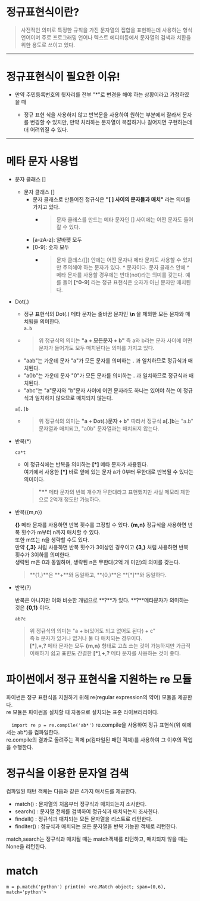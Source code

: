 # 정규표현식이란?

> 사전적인 의미로 특정한 규칙을 가진 문자열의 집합을 표현하는데 사용하는 형식 언어이며 주로 프로그래밍 언어나 텍스트 에디터등에서 문자열의 검색과 치환을 위한 용도로 쓰이고 있다.

---

# 정규표현식이 필요한 이유!

- 만약 주민등록번호의 뒷자리를 전부 "\*"로 변경을 해야 하는 상황이라고 가정하였을 때

  - 정규 표현 식을 사용하지 않고 반복문을 사용하여 원하는 부분에서 잘라서 문자를 변경할 수 있지만, 만약 처리하는 문자열이 복잡하거나 길어지면 구현하는데 더 어려워질 수 있다.

---

# 메타 문자 사용법

- 문자 클래스 []

  - 문자 클래스 []
    - 문자 클래스로 만들어진 정규식은 **"[ ] 사이의 문자들과 매치"** 라는 의미를 가지고 있다.
      - > 문자 클래스를 만드는 메타 문자인 [] 사이에는 어떤 문자도 들어갈 수 있다.
    - [a-zA-z]: 알바펫 모두
    - [0-9]: 숫자 모두
      - > 문자 클래스([]) 안에는 어떤 문자나 메타 문자도 사용할 수 있지만 주의해야 하는 문자가 있다. **^** 문자이다. 문자 클래스 안에 **^** 메타 문자를 사용할 경우에는 반대(not)라는 의미를 갖는다. 예를 들어 **[^0-9]** 라는 정규 표현식은 숫자가 아닌 문자만 매치된다.

- Dot(.)

  - 정규 표현식의 Dot(.) 메타 문자는 줄바꿈 문자인 **\n** 을 제외한 모든 문자와 매치됨을 의미한다.<br>
    `a.b`
  - > 위 정규식의 의미는 **"a + 모든문자 + b"** 즉 a와 b라는 문자 사이에 어떤 문자가 들어가도 모두 매치된다는 의미를 가지고 있다.
  - "aab"는 가운데 문자 "a"가 모든 문자를 의미하는 **.** 과 일치하므로 정규식과 매치된다.
  - "a0b"는 가운데 문자 "0"가 모든 문자를 의미하는 **.** 과 일치하므로 정규식과 매치된다.
  - "abc"는 "a"문자와 "b"문자 사이에 어떤 문자라도 하나는 있어야 하는 이 정규식과 일치하지 않으므로 매치되지 않는다.<br>

  `a[.]b`

  - > 위 정규식의 의미는 **"a + Dot(.)문자 + b"** 따라서 정규식 **a[.]b**는 "a.b" 문자열과 매치되고, "a0b" 문자열과는 매치되지 않는다.

- 반복(\*)

  `ca*t`

  - 이 정규식에는 반복을 의미하는 **[*]** 메타 문자가 사용된다.<br>여기에서 사용한 **[*]** 바로 앞에 있는 문자 a가 0부터 무한대로 반복될 수 있다는 의미이다.
    > **"\*"** 메타 문자의 반복 개수가 무한대라고 표현했지만 사실 메모리 제한으로 2억개 정도만 가능하다.

- 반복({m,n})

  **{}** 메타 문자를 사용하면 반복 횟수를 고정할 수 있다. **{m,n}** 정규식을 사용하면 반복 횟수가 m부터 n까지 매치할 수 있다.<br>
  또한 m또는 n을 생략할 수도 있다.<br>
  만약 **{,3}** 처럼 사용하면 반복 횟수가 3이상인 경우이고 **{3,}** 처럼 사용하면 반복 횟수가 3이하를 의미한다.<br>
  생략된 m은 0과 동일하며, 생략된 n은 무한대(2억 개 미만)의 의미를 갖는다.

  > **{1,}**은 **+**와 동일하고, **{0,}**은 **[*]**와 동일하다.

- 반복(?)

  반복은 아니지만 이와 비슷한 개념으로 **?**가 있다. **?**메타문자가 의미하는 것은 **{0,1}** 이다.

  `ab?c`

  > 위 정규식의 의미는 "a + b(있어도 되고 없어도 된다) + c" <br> 즉 b 문자가 있거나 없거나 둘 다 매치되는 경우이다.<br> **[*]**,**+**,**?** 메타 문자는 모두 **{m,n}** 형태로 고쵸 쓰는 것이 가능하지만 가급적 이해하기 쉽고 표햔도 간결한 **[*]**,**+**,**?** 메타 문자를 사용하는 것이 좋다.

# 파이썬에서 정규 표현식을 지원하는 re 모듈

파이썬은 정규 표현식을 지원하기 위해 re(regular expression의 약어) 모듈을 제공한다.<br>re 모듈은 파이썬을 설치할 때 자동으로 설치되는 표준 라이브러리이다.

`  import re
  p = re.compile('ab*')`
re.compile을 사용하여 정규 표현식(위 예에서는 ab\*)을 컴파일한다.<br> re.compile의 결과로 돌려주는 객체 p(컴파일된 패턴 객체)를 사용하여 그 이후의 작업을 수행한다.

# 정규식을 이용한 문자열 검색

컴파일된 패턴 객체는 다음과 같은 4가지 매서드를 제공한다.

- match() : 문자열의 처음부터 정규식과 매치되는지 소사한다.
- search() : 문자열 전체를 검색하여 정규식과 매치되는지 조사한다.
- findall() : 정규식과 매치되는 모든 문자열을 리스트로 리턴한다.
- finditer() : 정규식과 매치되는 모든 문자열을 반복 가능한 객체로 리턴한다.

match,search는 정규식과 매치될 때는 match객체를 리턴하고, 매치되지 않을 때는 None을 리턴한다.

# match

`m = p.match('python')
print(m)
<re.Match object; span=(0,6), match='python'>`
